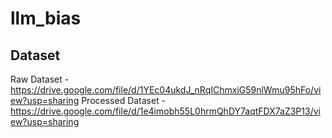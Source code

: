 # llm_bias


## Dataset

Raw Dataset - https://drive.google.com/file/d/1YEc04ukdJ_nRqIChmxiG59nlWmu95hFo/view?usp=sharing
Processed Dataset - https://drive.google.com/file/d/1e4imobh55L0hrmQhDY7aqtFDX7aZ3P13/view?usp=sharing